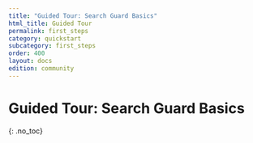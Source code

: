 ```yaml
---
title: "Guided Tour: Search Guard Basics"
html_title: Guided Tour
permalink: first_steps
category: quickstart
subcategory: first_steps
order: 400
layout: docs
edition: community
---
```


<!--- Copyright 2022 floragunn GmbH -->

# Guided Tour: Search Guard Basics
{: .no_toc}
